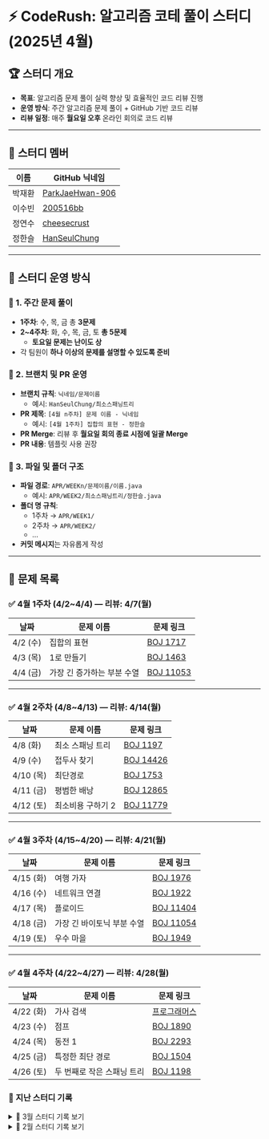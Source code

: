 # ⚡ CodeRush: 알고리즘 코테 풀이 스터디 (2025년 4월)

## 🏆 스터디 개요
- **목표**: 알고리즘 문제 풀이 실력 향상 및 효율적인 코드 리뷰 진행  
- **운영 방식**: 주간 알고리즘 문제 풀이 + GitHub 기반 코드 리뷰  
- **리뷰 일정**: 매주 **월요일 오후** 온라인 회의로 코드 리뷰  

---

## 👥 스터디 멤버
| 이름   | GitHub 닉네임 |
|--------|--------------|
| 박재환 | [ParkJaeHwan-906](https://github.com/ParkJaeHwan-906) |
| 이수빈 | [200516bb](https://github.com/200516bb) |
| 정연수 | [cheesecrust](https://github.com/cheesecrust) |
| 정한슬 | [HanSeulChung](https://github.com/HanSeulChung) |

---

## 🚀 스터디 운영 방식

### 📌 1. 주간 문제 풀이
- **1주차**: 수, 목, 금 총 **3문제**
- **2~4주차**: 화, 수, 목, 금, 토 **총 5문제**
  - **토요일 문제는 난이도 상**
- 각 팀원이 **하나 이상의 문제를 설명할 수 있도록 준비**

### 📌 2. 브랜치 및 PR 운영
- **브랜치 규칙**: `닉네임/문제이름`  
  - 예시: `HanSeulChung/최소스패닝트리`
- **PR 제목**: `[4월 n주차] 문제 이름 - 닉네임`  
  - 예시: `[4월 1주차] 집합의 표현 - 정한슬`
- **PR Merge**: 리뷰 후 **월요일 회의 종료 시점에 일괄 Merge**
- **PR 내용**: 템플릿 사용 권장

### 📌 3. 파일 및 폴더 구조
- **파일 경로**: `APR/WEEKn/문제이름/이름.java`
  - 예시: `APR/WEEK2/최소스패닝트리/정한슬.java`
- **폴더 명 규칙**:
  - 1주차 → `APR/WEEK1/`
  - 2주차 → `APR/WEEK2/`
  - …
- **커밋 메시지**는 자유롭게 작성

---

## 📅 문제 목록

### ✅ 4월 1주차 (4/2~4/4) — 리뷰: 4/7(월)

| 날짜 | 문제 이름 | 문제 링크 |
|------|-----------|-----------|
| 4/2 (수) | 집합의 표현 | [BOJ 1717](https://www.acmicpc.net/problem/1717) |
| 4/3 (목) | 1로 만들기 | [BOJ 1463](https://www.acmicpc.net/problem/1463) |
| 4/4 (금) | 가장 긴 증가하는 부분 수열 | [BOJ 11053](https://www.acmicpc.net/problem/11053) |

---

### ✅ 4월 2주차 (4/8~4/13) — 리뷰: 4/14(월)

| 날짜 | 문제 이름 | 문제 링크 |
|------|-----------|-----------|
| 4/8 (화) | 최소 스패닝 트리 | [BOJ 1197](https://www.acmicpc.net/problem/1197) |
| 4/9 (수) | 접두사 찾기 | [BOJ 14426](https://www.acmicpc.net/problem/14426) |
| 4/10 (목) | 최단경로 | [BOJ 1753](https://www.acmicpc.net/problem/1753) |
| 4/11 (금) | 평범한 배낭 | [BOJ 12865](https://www.acmicpc.net/problem/12865) |
| 4/12 (토) | 최소비용 구하기 2 | [BOJ 11779](https://www.acmicpc.net/problem/11779) |

---

### ✅ 4월 3주차 (4/15~4/20) — 리뷰: 4/21(월)

| 날짜 | 문제 이름 | 문제 링크 |
|------|-----------|-----------|
| 4/15 (화) | 여행 가자 | [BOJ 1976](https://www.acmicpc.net/problem/1976) |
| 4/16 (수) | 네트워크 연결 | [BOJ 1922](https://www.acmicpc.net/problem/1922) |
| 4/17 (목) | 플로이드 | [BOJ 11404](https://www.acmicpc.net/problem/11404) |
| 4/18 (금) | 가장 긴 바이토닉 부분 수열 | [BOJ 11054](https://www.acmicpc.net/problem/11054) |
| 4/19 (토) | 우수 마을 | [BOJ 1949](https://www.acmicpc.net/problem/1949) |

---

### ✅ 4월 4주차 (4/22~4/27) — 리뷰: 4/28(월)

| 날짜 | 문제 이름 | 문제 링크 |
|------|-----------|-----------|
| 4/22 (화) | 가사 검색 | [프로그래머스](https://school.programmers.co.kr/learn/courses/30/lessons/60060) |
| 4/23 (수) | 점프 | [BOJ 1890](https://www.acmicpc.net/problem/1890) |
| 4/24 (목) | 동전 1 | [BOJ 2293](https://www.acmicpc.net/problem/2293) |
| 4/25 (금) | 특정한 최단 경로 | [BOJ 1504](https://www.acmicpc.net/problem/1504) |
| 4/26 (토) | 두 번째로 작은 스패닝 트리 | [BOJ 1198](https://www.acmicpc.net/problem/1198) |


### 📅 지난 스터디 기록
<details>
<summary>🔽 3월 스터디 기록 보기</summary>
## 3월 1주차 (3월 3일 ~ 3월 6일)
- **3월 1주차는 아래 2문제 중 1문제만 풀어도 되고, 둘 다 풀어도 무방합니다.**  
- 본인 상황에 맞춰 자유롭게 선택하세요!

| 날짜       | 문제 이름       | 문제 링크 |
|------------|--------------|-----------|
| 3월 6일 (목) | 안전 영역 | [문제 링크](https://www.acmicpc.net/problem/2468) |
| 3월 6일 (목) | 곡선 자르기 | [문제 링크](https://www.acmicpc.net/problem/14865) |

---

## 3월 2주차 (3월 7일 ~ 3월 13일)  
📢 **목요일(3월 13일)에 코드 리뷰 진행**  

| 날짜       | 문제 이름                        | 문제 링크 |
|------------|----------------------------------|-----------|
| 3월 7일 (금)  | 정수 삼각형 | [문제 링크](https://school.programmers.co.kr/learn/courses/30/lessons/43105) |
| 3월 9일 (일)  | 땅따먹기 | [문제 링크](https://school.programmers.co.kr/learn/courses/30/lessons/12913) |
| 3월 10일 (월) | 석유 시추 | [문제 링크](https://school.programmers.co.kr/learn/courses/30/lessons/250136) |
| 3월 11일 (화) | 서버 증설 횟수 | [문제 링크](https://school.programmers.co.kr/learn/courses/30/lessons/389479) |
| 3월 12일 (수) | 캐시 | [문제 링크](https://school.programmers.co.kr/learn/courses/30/lessons/17680) |

---

## 3월 3주차 (3월 14일 ~ 3월 20일)  
📢 **목요일(3월 20일)에 코드 리뷰 진행**  

| 날짜       | 문제 이름                        | 문제 링크 |
|------------|----------------------------------|-----------|
| 3월 14일 (금) | 홀짝트리             | [문제 링크](https://school.programmers.co.kr/learn/courses/30/lessons/388354) |
| 3월 16일 (일) | 지게차와 크레인       | [문제 링크](https://school.programmers.co.kr/learn/courses/30/lessons/388353) |
| 3월 17일 (월) | 비밀 코드 해독       | [문제 링크](https://school.programmers.co.kr/learn/courses/30/lessons/388352) |
| 3월 18일 (화) | 봉인된 주문          | [문제 링크](https://school.programmers.co.kr/learn/courses/30/lessons/389481) |
| 3월 19일 (수) | 완전범죄             | [문제 링크](https://school.programmers.co.kr/learn/courses/30/lessons/389480) |

---

## 3월 4주차 (3월 21일 ~ 3월 27일)  
📢 **목요일(3월 27일)에 코드 리뷰 진행**  

| 날짜       | 문제 이름                        | 문제 링크 |
|------------|----------------------------------|-----------|
| 3월 21일 (금)  | 기지국             | [문제 링크](https://school.programmers.co.kr/learn/courses/30/lessons/12979) |
| 3월 23일 (일)  | 경주로 건설              | [문제 링크](https://school.programmers.co.kr/learn/courses/30/lessons/67259) |
| 3월 24일 (월)  | 로봇 조종하기     | [문제 링크](https://www.acmicpc.net/problem/2169) |
| 3월 25일 (화)  | 자물쇠와 열쇠   | [문제 링크](https://school.programmers.co.kr/learn/courses/30/lessons/60059) |
| 3월 26일 (수)  |  퍼즐 조각 채우기   | [문제 링크](https://school.programmers.co.kr/learn/courses/30/lessons/84021) |

  
</details>

<details>
<summary>🔽 2월 스터디 기록 보기</summary>

## 2월 1주차 (2월 3일 ~ 2월 9일)
| 날짜       | 문제 이름                        | 문제 링크 |
|------------|----------------------------------|-----------|
| 2월 3일 (월) | 비밀메뉴 2                       | [문제 링크](https://softeer.ai/practice/6259) |
| 2월 4일 (화) | 업무 처리                        | [문제 링크](https://softeer.ai/practice/6251) |
| 2월 5일 (수) | 교차로                          | [문제 링크](https://softeer.ai/practice/6256) |
| 2월 6일 (목) | 통근버스 출발 순서 검증하기       | [문제 링크](https://softeer.ai/practice/6257) |
| 2월 7일 (금) | 좌석 관리                        | [문제 링크](https://softeer.ai/practice/6267) |
| 2월 9일 (일) | 자동차 테스트                    | [문제 링크](https://softeer.ai/practice/6247) |

## 2월 2주차 (2월 10일 ~ 2월 16일)
| 날짜         | 문제 이름                        | 문제 링크 |
|--------------|----------------------------------|-----------|
| 2월 10일 (월) | 효도 음식                        | [문제 링크](https://softeer.ai/practice/7367) |
| 2월 11일 (화) | 징검다리                         | [문제 링크](https://softeer.ai/practice/6293) |
| 2월 12일 (수) | 나무 섭지                        | [문제 링크](https://softeer.ai/practice/7726) |
| 2월 13일 (목) | 함께하는 효도                    | [문제 링크](https://softeer.ai/practice/7727) |
| 2월 14일 (금) | 나무 수확                        | [문제 링크](https://softeer.ai/practice/7369) |
| 2월 16일 (일) | 슈퍼컴퓨터 클러스터              | [문제 링크](https://softeer.ai/practice/6252) |

## 2월 3주차 (2월 17일 ~ 2월 23일)
| 날짜         | 문제 이름                        | 문제 링크 |
|--------------|----------------------------------|-----------|
| 2월 17일 (월) | 거리합 구하기                     | [문제 링크](https://softeer.ai/practice/6258) |
| 2월 18일 (화) | 로드 밸런서 트래픽 예측           | [문제 링크](https://softeer.ai/practice/6263) |
| 2월 19일 (수) | SWEA 1954 달팽이 숫자            | [문제 링크](https://swexpertacademy.com/main/code/problem/problemList.do) |
| 2월 20일 (목) | Phi Squared                     | [문제 링크](https://softeer.ai/practice/7697) |
| 2월 21일 (금) | 출퇴근길                        | [문제 링크](https://softeer.ai/practice/6248) |
| 2월 23일 (일) | SWEA 22979 문자열 옮기기         | [문제 링크](https://swexpertacademy.com/main/code/problem/problemList.do) |
## 2월 4주차 (2월 24일 ~ 3월 1일)
| 날짜         | 문제 이름                        | 문제 링크 |
|--------------|----------------------------------|-----------|
| 2월 24일 (월) | 사물인식 최소 면적 산출 프로그램 | [문제 링크](https://softeer.ai/practice/6277) |
| 2월 25일 (화) | 마이크로서버                    | [문제 링크](https://softeer.ai/practice/6264) |
| 2월 26일 (수)  | 차세대 지능형 교통시스템         | [문제 링크](https://softeer.ai/practice/6274) |
| 2월 27일 (목) | SWEA 1230 암호문3               | [문제 링크](https://swexpertacademy.com/main/code/problem/problemList.do) |
| 2월 28일 (금) |                                |                                           |
| 3월 1일 (토) |                                |                                           |
</details>

